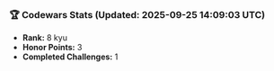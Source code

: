 ### 🏆 Codewars Stats (Updated: 2025-09-25 14:09:03 UTC)

- **Rank:** 8 kyu
- **Honor Points:** 3
- **Completed Challenges:** 1

